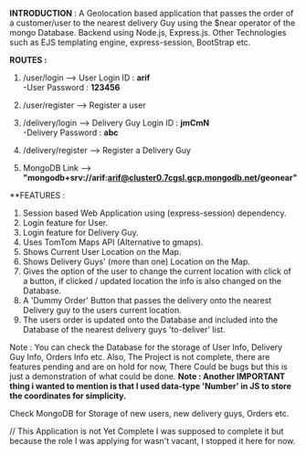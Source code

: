 **INTRODUCTION** : 
	A Geolocation based application that passes the order of a customer/user to the nearest delivery Guy using the $near operator of the mongo Database.
	Backend using Node.js, Express.js. Other Technologies such as EJS templating engine, express-session, BootStrap etc. 


**ROUTES :**
1. /user/login            -->   User Login ID   : **arif**                    
					  -User Password   : **123456**

2. /user/register         -->	 Register a user 

3. /delivery/login        -->	 Delivery Guy Login ID : **jmCmN**         
					  -Delivery Password   : **abc**

4. /delivery/register     -->	 Register a Delivery Guy

5. MongoDB Link	   -->  **"mongodb+srv://arif:arif@cluster0.7cgsl.gcp.mongodb.net/geonear"**


**FEATURES : 
1. Session based Web Application using (express-session) dependency.
2. Login feature for User.
3. Login feature for Delivery Guy.
4. Uses TomTom Maps API (Alternative to gmaps).
5. Shows Current User Location on the Map.
6. Shows Delivery Guys' (more than one) Location on the Map.
7. Gives the option of the user to change the current location with click of a button, if clicked / updated location the info is also changed on the Database.
8. A 'Dummy Order' Button that passes the delivery onto the nearest Delivery guy to the users current location.
9. The users order is updated onto the Database and included into the Database of the nearest delivery guys 'to-deliver' list.


Note : You can check the Database for the storage of User Info, Delivery Guy Info, Orders Info etc. Also, The Project is not complete, there are features pending and are on hold for now, There Could be bugs but this is just a demonstration of what could be done. 
**Note : Another IMPORTANT thing i wanted to mention is that I used data-type 'Number' in JS to store the coordinates for simplicity.**  

Check MongoDB for Storage of new users, new delivery guys, Orders etc.

// This Application is not Yet Complete I was supposed to complete it but because the role I was applying for wasn't vacant, I stopped it here for now.
